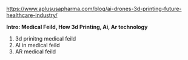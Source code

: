 https://www.aplususapharma.com/blog/ai-drones-3d-printing-future-healthcare-industry/

<b>Intro: Medical Feild, How 3d Printing, Ai, Ar technology</b>
1. 3d prinitng medical feild
2. AI in medical feild
3. AR medical feild
